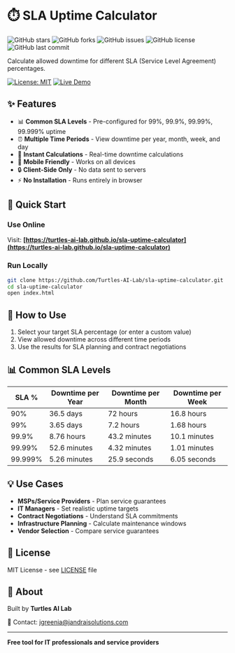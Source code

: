 # ⏱️ SLA Uptime Calculator


![GitHub stars](https://img.shields.io/github/stars/Turtles-AI-Lab/sla-uptime-calculator?style=social)
![GitHub forks](https://img.shields.io/github/forks/Turtles-AI-Lab/sla-uptime-calculator?style=social)
![GitHub issues](https://img.shields.io/github/issues/Turtles-AI-Lab/sla-uptime-calculator)
![GitHub license](https://img.shields.io/github/license/Turtles-AI-Lab/sla-uptime-calculator)
![GitHub last commit](https://img.shields.io/github/last-commit/Turtles-AI-Lab/sla-uptime-calculator)


Calculate allowed downtime for different SLA (Service Level Agreement) percentages.

[![License: MIT](https://img.shields.io/badge/License-MIT-yellow.svg)](LICENSE)
[![Live Demo](https://img.shields.io/badge/demo-live-success)](https://turtles-ai-lab.github.io/sla-uptime-calculator)

## ✨ Features

- 📊 **Common SLA Levels** - Pre-configured for 99%, 99.9%, 99.99%, 99.999% uptime
- ⏰ **Multiple Time Periods** - View downtime per year, month, week, and day
- 🎯 **Instant Calculations** - Real-time downtime calculations
- 📱 **Mobile Friendly** - Works on all devices
- 🔒 **Client-Side Only** - No data sent to servers
- ⚡ **No Installation** - Runs entirely in browser

## 🚀 Quick Start

### Use Online
Visit: **[https://turtles-ai-lab.github.io/sla-uptime-calculator](https://turtles-ai-lab.github.io/sla-uptime-calculator)**

### Run Locally
```bash
git clone https://github.com/Turtles-AI-Lab/sla-uptime-calculator.git
cd sla-uptime-calculator
open index.html
```

## 📖 How to Use

1. Select your target SLA percentage (or enter a custom value)
2. View allowed downtime across different time periods
3. Use the results for SLA planning and contract negotiations

## 📊 Common SLA Levels

| SLA % | Downtime per Year | Downtime per Month | Downtime per Week |
|-------|------------------|-------------------|------------------|
| 90% | 36.5 days | 72 hours | 16.8 hours |
| 99% | 3.65 days | 7.2 hours | 1.68 hours |
| 99.9% | 8.76 hours | 43.2 minutes | 10.1 minutes |
| 99.99% | 52.6 minutes | 4.32 minutes | 1.01 minutes |
| 99.999% | 5.26 minutes | 25.9 seconds | 6.05 seconds |

## 💡 Use Cases

- **MSPs/Service Providers** - Plan service guarantees
- **IT Managers** - Set realistic uptime targets
- **Contract Negotiations** - Understand SLA commitments
- **Infrastructure Planning** - Calculate maintenance windows
- **Vendor Selection** - Compare service guarantees

## 📄 License

MIT License - see [LICENSE](LICENSE) file

## 🏢 About

Built by **Turtles AI Lab**

📧 Contact: jgreenia@jandraisolutions.com

---

**Free tool for IT professionals and service providers**
